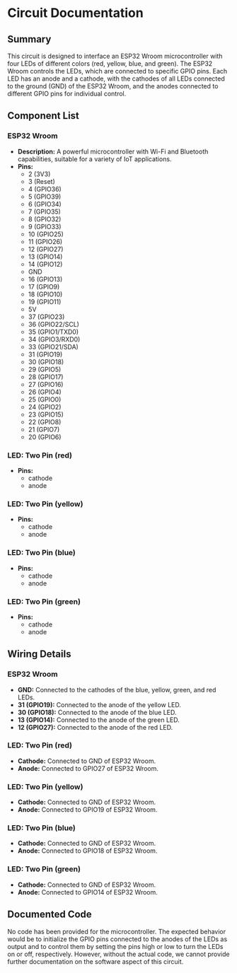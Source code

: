 # Circuit Documentation

## Summary
This circuit is designed to interface an ESP32 Wroom microcontroller with four LEDs of different colors (red, yellow, blue, and green). The ESP32 Wroom controls the LEDs, which are connected to specific GPIO pins. Each LED has an anode and a cathode, with the cathodes of all LEDs connected to the ground (GND) of the ESP32 Wroom, and the anodes connected to different GPIO pins for individual control.

## Component List

### ESP32 Wroom
- **Description:** A powerful microcontroller with Wi-Fi and Bluetooth capabilities, suitable for a variety of IoT applications.
- **Pins:**
  - 2 (3V3)
  - 3 (Reset)
  - 4 (GPIO36)
  - 5 (GPIO39)
  - 6 (GPIO34)
  - 7 (GPIO35)
  - 8 (GPIO32)
  - 9 (GPIO33)
  - 10 (GPIO25)
  - 11 (GPIO26)
  - 12 (GPIO27)
  - 13 (GPIO14)
  - 14 (GPIO12)
  - GND
  - 16 (GPIO13)
  - 17 (GPIO9)
  - 18 (GPIO10)
  - 19 (GPIO11)
  - 5V
  - 37 (GPIO23)
  - 36 (GPIO22/SCL)
  - 35 (GPIO1/TXD0)
  - 34 (GPIO3/RXD0)
  - 33 (GPIO21/SDA)
  - 31 (GPIO19)
  - 30 (GPIO18)
  - 29 (GPIO5)
  - 28 (GPIO17)
  - 27 (GPIO16)
  - 26 (GPIO4)
  - 25 (GPIO0)
  - 24 (GPIO2)
  - 23 (GPIO15)
  - 22 (GPIO8)
  - 21 (GPIO7)
  - 20 (GPIO6)

### LED: Two Pin (red)
- **Pins:**
  - cathode
  - anode

### LED: Two Pin (yellow)
- **Pins:**
  - cathode
  - anode

### LED: Two Pin (blue)
- **Pins:**
  - cathode
  - anode

### LED: Two Pin (green)
- **Pins:**
  - cathode
  - anode

## Wiring Details

### ESP32 Wroom
- **GND:** Connected to the cathodes of the blue, yellow, green, and red LEDs.
- **31 (GPIO19):** Connected to the anode of the yellow LED.
- **30 (GPIO18):** Connected to the anode of the blue LED.
- **13 (GPIO14):** Connected to the anode of the green LED.
- **12 (GPIO27):** Connected to the anode of the red LED.

### LED: Two Pin (red)
- **Cathode:** Connected to GND of ESP32 Wroom.
- **Anode:** Connected to GPIO27 of ESP32 Wroom.

### LED: Two Pin (yellow)
- **Cathode:** Connected to GND of ESP32 Wroom.
- **Anode:** Connected to GPIO19 of ESP32 Wroom.

### LED: Two Pin (blue)
- **Cathode:** Connected to GND of ESP32 Wroom.
- **Anode:** Connected to GPIO18 of ESP32 Wroom.

### LED: Two Pin (green)
- **Cathode:** Connected to GND of ESP32 Wroom.
- **Anode:** Connected to GPIO14 of ESP32 Wroom.

## Documented Code
No code has been provided for the microcontroller. The expected behavior would be to initialize the GPIO pins connected to the anodes of the LEDs as output and to control them by setting the pins high or low to turn the LEDs on or off, respectively. However, without the actual code, we cannot provide further documentation on the software aspect of this circuit.

